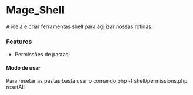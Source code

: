 # Mage_Shell #

A ideia é criar ferramentas shell para agilizar nossas rotinas.

### Features ###

* Permissões de pastas;

#### Modo de usar ####
Para resetar as pastas basta usar o comando php -f shell/permissions.php resetAll